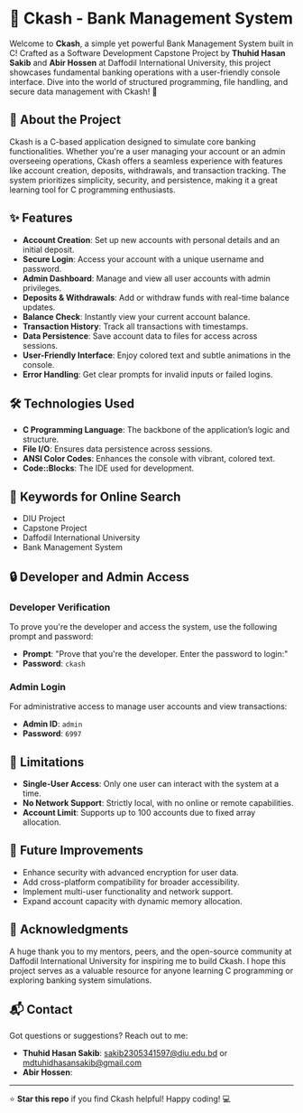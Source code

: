 # 🏦 Ckash - Bank Management System

Welcome to **Ckash**, a simple yet powerful Bank Management System built in C! Crafted as a Software Development Capstone Project by **Thuhid Hasan Sakib** and **Abir Hossen** at Daffodil International University, this project showcases fundamental banking operations with a user-friendly console interface. Dive into the world of structured programming, file handling, and secure data management with Ckash! 🚀

## 📖 About the Project

Ckash is a C-based application designed to simulate core banking functionalities. Whether you're a user managing your account or an admin overseeing operations, Ckash offers a seamless experience with features like account creation, deposits, withdrawals, and transaction tracking. The system prioritizes simplicity, security, and persistence, making it a great learning tool for C programming enthusiasts.

## ✨ Features

- **Account Creation**: Set up new accounts with personal details and an initial deposit.
- **Secure Login**: Access your account with a unique username and password.
- **Admin Dashboard**: Manage and view all user accounts with admin privileges.
- **Deposits & Withdrawals**: Add or withdraw funds with real-time balance updates.
- **Balance Check**: Instantly view your current account balance.
- **Transaction History**: Track all transactions with timestamps.
- **Data Persistence**: Save account data to files for access across sessions.
- **User-Friendly Interface**: Enjoy colored text and subtle animations in the console.
- **Error Handling**: Get clear prompts for invalid inputs or failed logins.

## 🛠️ Technologies Used

- **C Programming Language**: The backbone of the application’s logic and structure.
- **File I/O**: Ensures data persistence across sessions.
- **ANSI Color Codes**: Enhances the console with vibrant, colored text.
- **Code::Blocks**: The IDE used for development.

## 🔑 Keywords for Online Search

- DIU Project
- Capstone Project
- Daffodil International University
- Bank Management System

## 🔒 Developer and Admin Access

### Developer Verification

To prove you're the developer and access the system, use the following prompt and password:

- **Prompt**: "Prove that you're the developer. Enter the password to login:"
- **Password**: `ckash`

### Admin Login

For administrative access to manage user accounts and view transactions:

- **Admin ID**: `admin`
- **Password**: `6997`

## 📌 Limitations

- **Single-User Access**: Only one user can interact with the system at a time.
- **No Network Support**: Strictly local, with no online or remote capabilities.
- **Account Limit**: Supports up to 100 accounts due to fixed array allocation.

## 🌟 Future Improvements

- Enhance security with advanced encryption for user data.
- Add cross-platform compatibility for broader accessibility.
- Implement multi-user functionality and network support.
- Expand account capacity with dynamic memory allocation.

## 🙌 Acknowledgments

A huge thank you to my mentors, peers, and the open-source community at Daffodil International University for inspiring me to build Ckash. I hope this project serves as a valuable resource for anyone learning C programming or exploring banking system simulations.

## 📬 Contact

Got questions or suggestions? Reach out to me:

- **Thuhid Hasan Sakib**: sakib2305341597@diu.edu.bd or mdtuhidhasansakib@gmail.com
- **Abir Hossen**: 
---

⭐ **Star this repo** if you find Ckash helpful! Happy coding! 💻
